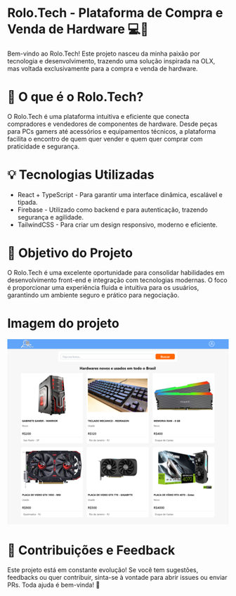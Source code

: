 # Rolo.Tech - Plataforma de Compra e Venda de Hardware 💻🚀

Bem-vindo ao Rolo.Tech! Este projeto nasceu da minha paixão por tecnologia e desenvolvimento, 
trazendo uma solução inspirada na OLX, mas voltada exclusivamente para a compra e venda de hardware.

# 📌 O que é o Rolo.Tech?

O Rolo.Tech é uma plataforma intuitiva e eficiente que conecta compradores e vendedores de componentes de hardware. 
Desde peças para PCs gamers até acessórios e equipamentos técnicos, a plataforma facilita o encontro de quem quer vender e quem quer comprar com praticidade e segurança.

# 💡 Tecnologias Utilizadas

- React + TypeScript - Para garantir uma interface dinâmica, escalável e tipada.
- Firebase - Utilizado como backend e para autenticação, trazendo segurança e agilidade.
- TailwindCSS - Para criar um design responsivo, moderno e eficiente.

# 🚀 Objetivo do Projeto

O Rolo.Tech é uma excelente oportunidade para consolidar habilidades em desenvolvimento front-end e integração com tecnologias modernas. 
O foco é proporcionar uma experiência fluida e intuitiva para os usuários, garantindo um ambiente seguro e prático para negociação.

# Imagem do projeto

![Web1](https://github.com/rodrigosousa94/rolo-tech/blob/main/public/tech.rolo.png)

# 🤝 Contribuições e Feedback

Este projeto está em constante evolução! Se você tem sugestões, feedbacks ou quer contribuir, sinta-se à vontade para abrir issues ou enviar PRs. Toda ajuda é bem-vinda! 🙌
